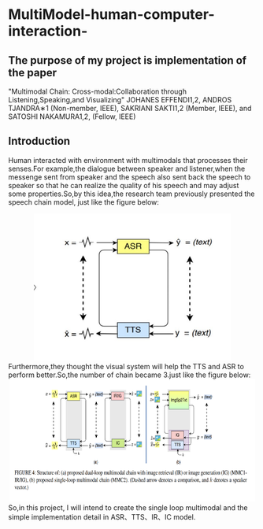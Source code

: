 # MultiModel-human-computer-interaction-
## The purpose of my project is implementation of the paper
"Multimodal Chain: Cross-modal:Collaboration through Listening,Speaking,and Visualizing"
JOHANES EFFENDI1,2, ANDROS TJANDRA∗1
(Non-member, IEEE), SAKRIANI SAKTI1,2
(Member, IEEE), and SATOSHI NAKAMURA1,2, (Fellow, IEEE)


## Introduction
Human interacted with environment with multimodals that processes their senses.For example,the dialogue between speaker and listener,when the messenge sent from speaker and the speech also sent back  the speech to speaker so that he can realize the quality of his speech and may adjust some properties.So,by this idea,the research team previously presented the speech chain model, just like the figure below:

<div align=center><img src="https://github.com/WeiHongWi/MultiModel-human-computer-interaction-/blob/main/Speech%20Machine%20Chain.png" width="400px" height="300px" />
  
<div align=left>
Furthermore,they thought the visual system will help the TTS and ASR to perform better.So,the number of chain became 3.just like the figure below:

<div align=center><img src="https://github.com/WeiHongWi/MultiModel-human-computer-interaction-/blob/main/Multimodal%20and%20single%20loop%20Multimodal.png" width = "500px" height ="250px">

  
<div align=left>  
So,in this project, I will intend to create the single loop multimodal and the simple implementation detail in ASR、TTS、IR、IC model.
